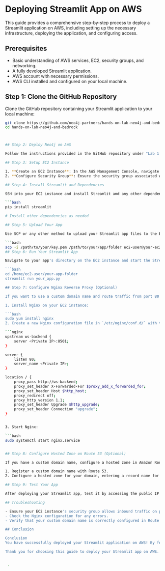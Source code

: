 
# Deploying Streamlit App on AWS

This guide provides a comprehensive step-by-step process to deploy a Streamlit application on AWS, including setting up the necessary infrastructure, deploying the application, and configuring access.

## Prerequisites

- Basic understanding of AWS services, EC2, security groups, and networking.
- A fully developed Streamlit application.
- AWS account with necessary permissions.
- AWS CLI installed and configured on your local machine.

## Step 1: Clone the GitHub Repository

Clone the GitHub repository containing your Streamlit application to your local machine:

```bash
git clone https://github.com/neo4j-partners/hands-on-lab-neo4j-and-bedrock.git
cd hands-on-lab-neo4j-and-bedrock



## Step 2: Deploy Neo4j on AWS

Follow the instructions provided in the GitHub repository under "Lab 1 - Deploy Neo4j" to deploy Neo4j on AWS.

## Step 3: Setup EC2 Instance

1. **Create an EC2 Instance**: In the AWS Management Console, navigate to EC2 and create a new instance. Choose an Amazon Linux 2 AMI.
2. **Configure Security Group**: Ensure the security group associated with your EC2 instance allows inbound traffic on port 8501 (default port for Streamlit apps).

## Step 4: Install Streamlit and Dependencies

SSH into your EC2 instance and install Streamlit and any other dependencies required by your app:

```bash
pip install streamlit

# Install other dependencies as needed

## Step 5: Upload Your App

Use SCP or any other method to upload your Streamlit app files to the EC2 instance:

```bash
scp -i /path/to/your/key.pem /path/to/your/app/folder ec2-user@your-ec2-instance-ip:/home/ec2-user/
## Step 6: Run Your Streamlit App

Navigate to your app's directory on the EC2 instance and start the Streamlit app:

```bash
cd /home/ec2-user/your-app-folder 
streamlit run your_app.py

## Step 7: Configure Nginx Reverse Proxy (Optional)

If you want to use a custom domain name and route traffic from port 80 to your Streamlit app running on port 8501, configure an Nginx reverse proxy:

1. Install Nginx on your EC2 instance:

```bash
sudo yum install nginx
2. Create a new Nginx configuration file in `/etc/nginx/conf.d/` with the following content, replacing `<Private IP>` with your EC2 instance's private IP address:

```nginx
upstream ws-backend {
    server <Private IP>:8501;
}

server {
    listen 80;
    server_name <Private IP>;
}

location / {
    proxy_pass http://ws-backend;
    proxy_set_header X-Forwarded-For $proxy_add_x_forwarded_for;
    proxy_set_header Host $http_host;
    proxy_redirect off;
    proxy_http_version 1.1;
    proxy_set_header Upgrade $http_upgrade;
    proxy_set_header Connection "upgrade";
}


3. Start Nginx:

```bash
sudo systemctl start nginx.service


## Step 8: Configure Hosted Zone on Route 53 (Optional)

If you have a custom domain name, configure a hosted zone in Amazon Route 53 to enable a custom DNS name for your application:

1. Register a custom domain name with Route 53.
2. Configure a hosted zone for your domain, entering a record name for your domain prefix and the IP address of your Elastic IP in the value section.

## Step 9: Test Your App

After deploying your Streamlit app, test it by accessing the public IP address of your EC2 instance on port 8501 (e.g., `http://your-ec2-instance-ip:8501`). If you configured a custom domain name, use that instead.

## Troubleshooting

- Ensure your EC2 instance's security group allows inbound traffic on port 8501.
- Check the Nginx configuration for any errors.
- Verify that your custom domain name is correctly configured in Route 53.

## Conclusion

Conclusion
You have successfully deployed your Streamlit application on AWS! By following this guide, you've set up the necessary infrastructure, installed dependencies, and configured access to your app. Whether you're using the public IP address or a custom domain name, your Streamlit app should now be accessible and running smoothly on AWS.

Thank you for choosing this guide to deploy your Streamlit app on AWS. If you have any further questions or need additional assistance, please don't hesitate to reach out.


 .


